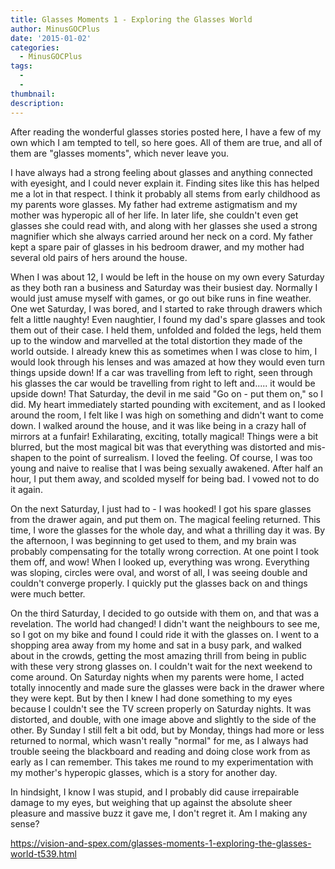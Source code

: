 ```yaml
---
title: Glasses Moments 1 - Exploring the Glasses World
author: MinusGOCPlus
date: '2015-01-02'
categories:
  - MinusGOCPlus
tags:
  - 
  - 
thumbnail: 
description: 
---
```


After reading the wonderful glasses stories posted here, I have a few of my own which I am tempted to tell, so here goes. All of them are true, and all of them are "glasses moments", which never leave you.

I have always had a strong feeling about glasses and anything connected with eyesight, and I could never explain it. Finding sites like this has helped me a lot in that respect. I think it probably all stems from early childhood as my parents wore glasses. My father had extreme astigmatism and my mother was hyperopic all of her life. In later life, she couldn't even get glasses she could read with, and along with her glasses she used a strong magnifier which she always carried around her neck on a cord. My father kept a spare pair of glasses in his bedroom drawer, and my mother had several old pairs of hers around the house.

When I was about 12, I would be left in the house on my own every Saturday as they both ran a business and Saturday was their busiest day. Normally I would just amuse myself with games, or go out bike runs in fine weather. One wet Saturday, I was bored, and I started to rake through drawers which felt a little naughty! Even naughtier, I found my dad's spare glasses and took them out of their case. I held them, unfolded and folded the legs, held them up to the window and marvelled at the total distortion they made of the world outside. I already knew this as sometimes when I was close to him, I would look through his lenses and was amazed at how they would even turn things upside down! If a car was travelling from left to right, seen through his glasses the car would be travelling from right to left and..... it would be upside down! That Saturday, the devil in me said "Go on - put them on," so I did. My heart immediately started pounding with excitement, and as I looked around the room, I felt like I was high on something and didn't want to come down. I walked around the house, and it was like being in a crazy hall of mirrors at a funfair! Exhilarating, exciting, totally magical! Things were a bit blurred, but the most magical bit was that everything was distorted and mis-shapen to the point of surrealism. I loved the feeling. Of course, I was too young and naive to realise that I was being sexually awakened. After half an hour, I put them away, and scolded myself for being bad. I vowed not to do it again.

On the next Saturday, I just had to - I was hooked! I got his spare glasses from the drawer again, and put them on. The magical feeling returned. This time, I wore the glasses for the whole day, and what a thrilling day it was. By the afternoon, I was beginning to get used to them, and my brain was probably compensating for the totally wrong correction. At one point I took them off, and wow! When I looked up, everything was wrong. Everything was sloping, circles were oval, and worst of all, I was seeing double and couldn't converge properly. I quickly put the glasses back on and things were much better.

On the third Saturday, I decided to go outside with them on, and that was a revelation. The world had changed! I didn't want the neighbours to see me, so I got on my bike and found I could ride it with the glasses on. I went to a shopping area away from my home and sat in a busy park, and walked about in the crowds, getting the most amazing thrill from being in public with these very strong glasses on. I couldn't wait for the next weekend to come around.
On Saturday nights when my parents were home, I acted totally innocently and made sure the glasses were back in the drawer where they were kept. But by then I knew I had done something to my eyes because I couldn't see the TV screen properly on Saturday nights. It was distorted, and double, with one image above and slightly to the side of the other. By Sunday I still felt a bit odd, but by Monday, things had more or less returned to normal, which wasn't really "normal" for me, as I always had trouble seeing the blackboard and reading and doing close work from as early as I can remember.
This takes me round to my experimentation with my mother's hyperopic glasses, which is a story for another day.

In hindsight, I know I was stupid, and I probably did cause irrepairable damage to my eyes, but weighing that up against the absolute sheer pleasure and massive buzz it gave me, I don't regret it. Am I making any sense?

https://vision-and-spex.com/glasses-moments-1-exploring-the-glasses-world-t539.html
